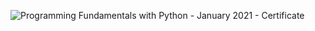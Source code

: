 ![Programming Fundamentals with Python - January 2021 - Certificate](https://user-images.githubusercontent.com/77938348/159138264-26c8fbb9-4a0d-44d4-8d20-2a6217868477.jpeg)
